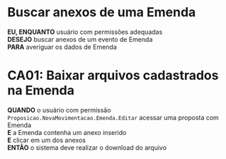 # Buscar anexos de uma Emenda

**EU, ENQUANTO** usuário com permissões adequadas\
**DESEJO** buscar anexos de um evento de Emenda\
**PARA** averiguar os dados de Emenda

# CA01: Baixar arquivos cadastrados na Emenda
**QUANDO** o usuário com permissão `Proposicao.NovaMovimentacao.Emenda.Editar` acessar uma proposta com Emenda\
**E** a Emenda contenha um anexo inserido\
**E** clicar em um dos anexos\
**ENTÃO** o sistema deve realizar o download do arquivo
